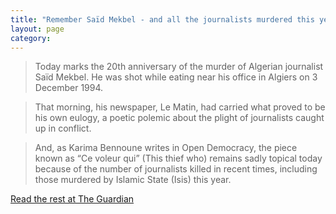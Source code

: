 ```yaml
---
title: "Remember Saïd Mekbel - and all the journalists murdered this year"
layout: page
category:
---
```

>Today marks the 20th anniversary of the murder of Algerian journalist Saïd Mekbel. He was shot while eating near his office in Algiers on 3 December 1994.

> That morning, his newspaper, Le Matin, had carried what proved to be his own eulogy, a poetic polemic about the plight of journalists caught up in conflict.

> And, as Karima Bennoune writes in Open Democracy, the piece known as “Ce voleur qui” (This thief who) remains sadly topical today because of the number of journalists killed in recent times, including those murdered by Islamic State (Isis) this year.

[Read the rest at The Guardian](http://www.theguardian.com/media/greenslade/2014/dec/03/remember-said-mekbel-and-all-the-journalists-murdered-this-year)